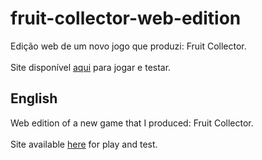 # fruit-collector-web-edition
Edição web de um novo jogo que produzi: Fruit Collector.
<br><br>
Site disponível [aqui](https://gsggamer.github.io/fruit-collector-web-edition/) para jogar e testar.
## English
Web edition of a new game that I produced: Fruit Collector.
<br><br>
Site available [here](https://gsggamer.github.io/fruit-collector-web-edition/) for play and test.
